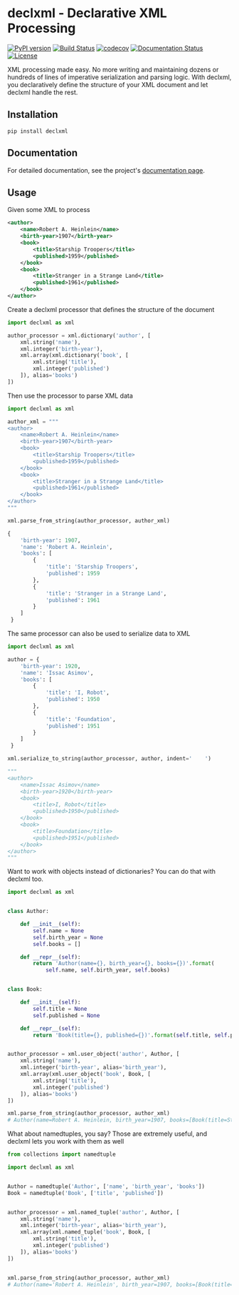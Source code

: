 # declxml - Declarative XML Processing
[![PyPI version](https://badge.fury.io/py/declxml.svg)](https://badge.fury.io/py/declxml)
[![Build Status](https://travis-ci.org/gatkin/declxml.svg?branch=master)](https://travis-ci.org/gatkin/declxml)
[![codecov](https://codecov.io/gh/gatkin/declxml/branch/master/graph/badge.svg)](https://codecov.io/gh/gatkin/declxml)
[![Documentation Status](https://readthedocs.org/projects/declxml/badge/?version=latest)](https://declxml.readthedocs.io/en/latest/?badge=latest)
[![License](https://img.shields.io/github/license/mashape/apistatus.svg)](https://pypi.python.org/pypi/declxml/)

XML processing made easy. No more writing and maintaining dozens or hundreds of lines of imperative serialization and parsing logic. With declxml, you declaratively define the structure of your XML document and let declxml handle the rest.

## Installation
```
pip install declxml
```

## Documentation
For detailed documentation, see the project's [documentation page](http://declxml.readthedocs.io/).

## Usage
Given some XML to process
```xml
<author>
    <name>Robert A. Heinlein</name>
    <birth-year>1907</birth-year>
    <book>
        <title>Starship Troopers</title>
        <published>1959</published>
    </book>
    <book>
        <title>Stranger in a Strange Land</title>
        <published>1961</published>
    </book>
</author>
```

Create a declxml processor that defines the structure of the document
```python
import declxml as xml

author_processor = xml.dictionary('author', [
    xml.string('name'),
    xml.integer('birth-year'),
    xml.array(xml.dictionary('book', [
        xml.string('title'),
        xml.integer('published')
    ]), alias='books')
])
```

Then use the processor to parse XML data
```python
import declxml as xml

author_xml = """
<author>
    <name>Robert A. Heinlein</name>
    <birth-year>1907</birth-year>
    <book>
        <title>Starship Troopers</title>
        <published>1959</published>
    </book>
    <book>
        <title>Stranger in a Strange Land</title>
        <published>1961</published>
    </book>
</author>
"""

xml.parse_from_string(author_processor, author_xml)

{
    'birth-year': 1907,
    'name': 'Robert A. Heinlein',
    'books': [
        {
            'title': 'Starship Troopers',
            'published': 1959
        },
        {
            'title': 'Stranger in a Strange Land',
            'published': 1961
        }
    ]
 }
```

The same processor can also be used to serialize data to XML
```python
import declxml as xml

author = {
    'birth-year': 1920,
    'name': 'Issac Asimov',
    'books': [
        {
            'title': 'I, Robot',
            'published': 1950
        },
        {
            'title': 'Foundation',
            'published': 1951
        }
    ]
 }

xml.serialize_to_string(author_processor, author, indent='    ')

"""
<author>
    <name>Issac Asimov</name>
    <birth-year>1920</birth-year>
    <book>
        <title>I, Robot</title>
        <published>1950</published>
    </book>
    <book>
        <title>Foundation</title>
        <published>1951</published>
    </book>
</author>
"""
```

Want to work with objects instead of dictionaries? You can do that with declxml too.
```python
import declxml as xml


class Author:

    def __init__(self):
        self.name = None
        self.birth_year = None
        self.books = []

    def __repr__(self):
        return 'Author(name={}, birth_year={}, books={})'.format(
            self.name, self.birth_year, self.books)


class Book:

    def __init__(self):
        self.title = None
        self.published = None

    def __repr__(self):
        return 'Book(title={}, published={})'.format(self.title, self.published)


author_processor = xml.user_object('author', Author, [
    xml.string('name'),
    xml.integer('birth-year', alias='birth_year'),
    xml.array(xml.user_object('book', Book, [
        xml.string('title'),
        xml.integer('published')
    ]), alias='books')
])

xml.parse_from_string(author_processor, author_xml)
# Author(name=Robert A. Heinlein, birth_year=1907, books=[Book(title=Starship Troopers, published=1950), Book(title=Stranger in a Strange Land, published=1951)])
```

What about namedtuples, you say? Those are extremely useful, and declxml lets you work with them as well
```python
from collections import namedtuple

import declxml as xml


Author = namedtuple('Author', ['name', 'birth_year', 'books'])
Book = namedtuple('Book', ['title', 'published'])


author_processor = xml.named_tuple('author', Author, [
    xml.string('name'),
    xml.integer('birth-year', alias='birth_year'),
    xml.array(xml.named_tuple('book', Book, [
        xml.string('title'),
        xml.integer('published')
    ]), alias='books')
])


xml.parse_from_string(author_processor, author_xml)
# Author(name='Robert A. Heinlein', birth_year=1907, books=[Book(title='Starship Troopers', published=1959), Book(title='Stranger in a Strange Land', published=1961)])
```
